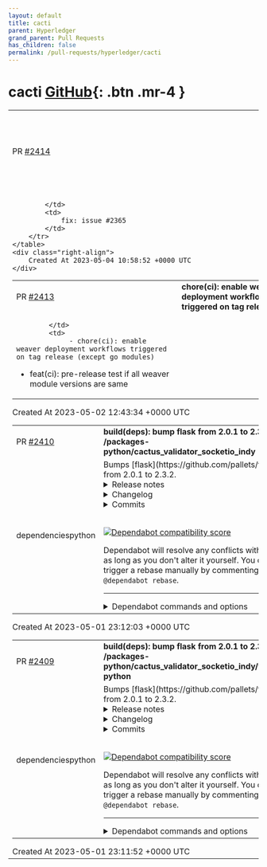 ```yaml
---
layout: default
title: cacti
parent: Hyperledger
grand_parent: Pull Requests
has_children: false
permalink: /pull-requests/hyperledger/cacti
---
```


# cacti <span class="fs-3 right-align">[GitHub](https://github.com/hyperledger/cacti){: .btn .mr-4 }</span>


<div>
    <table>
        <tr>
            <td>
                PR <a href="https://github.com/hyperledger/cacti/pull/2414" class=".btn">#2414</a>
            </td>
            <td>
                <b>
                    feat(openssl): version upgrade to v0.10.48 in cactus-plugin-keychain-vault
                </b>
            </td>
        </tr>
        <tr>
            <td>
                
            </td>
            <td>
                fix: issue #2365
            </td>
        </tr>
    </table>
    <div class="right-align">
        Created At 2023-05-04 10:58:52 +0000 UTC
    </div>
</div>

<div>
    <table>
        <tr>
            <td>
                PR <a href="https://github.com/hyperledger/cacti/pull/2413" class=".btn">#2413</a>
            </td>
            <td>
                <b>
                    chore(ci): enable weaver deployment workflows triggered on tag release
                </b>
            </td>
        </tr>
        <tr>
            <td>
                
            </td>
            <td>
                 - chore(ci): enable weaver deployment workflows triggered on tag release (except go modules)
 - feat(ci): pre-release test if all weaver module versions are same
            </td>
        </tr>
    </table>
    <div class="right-align">
        Created At 2023-05-02 12:43:34 +0000 UTC
    </div>
</div>

<div>
    <table>
        <tr>
            <td>
                PR <a href="https://github.com/hyperledger/cacti/pull/2410" class=".btn">#2410</a>
            </td>
            <td>
                <b>
                    build(deps): bump flask from 2.0.1 to 2.3.2 in /packages-python/cactus_validator_socketio_indy
                </b>
            </td>
        </tr>
        <tr>
            <td>
                <span class="chip">dependencies</span><span class="chip">python</span>
            </td>
            <td>
                Bumps [flask](https://github.com/pallets/flask) from 2.0.1 to 2.3.2.
<details>
<summary>Release notes</summary>
<p><em>Sourced from <a href="https://github.com/pallets/flask/releases">flask's releases</a>.</em></p>
<blockquote>
<h2>2.3.2</h2>
<p>This is a security fix release for the 2.3.x release branch.</p>
<ul>
<li>Security advisory: <a href="https://github.com/pallets/flask/security/advisories/GHSA-m2qf-hxjv-5gpq">https://github.com/pallets/flask/security/advisories/GHSA-m2qf-hxjv-5gpq</a>, CVE-2023-30861</li>
<li>Changes: <a href="https://flask.palletsprojects.com/en/2.3.x/changes/#version-2-3-2">https://flask.palletsprojects.com/en/2.3.x/changes/#version-2-3-2</a></li>
<li>Milestone: <a href="https://github.com/pallets/flask/milestone/29?closed=1">https://github.com/pallets/flask/milestone/29?closed=1</a></li>
</ul>
<h2>2.3.1</h2>
<p>This is a fix release for the 2.3.x release branch.</p>
<ul>
<li>Changes: <a href="https://flask.palletsprojects.com/en/2.3.x/changes/#version-2-3-1">https://flask.palletsprojects.com/en/2.3.x/changes/#version-2-3-1</a></li>
<li>Milestone: <a href="https://github.com/pallets/flask/milestone/28?closed=1">https://github.com/pallets/flask/milestone/28?closed=1</a></li>
</ul>
<h2>2.3.0</h2>
<p>This is a feature release, which includes new features, removes previously deprecated code, and adds new deprecations. The 2.3.x branch is now the supported fix branch, the 2.2.x branch will become a tag marking the end of support for that branch. We encourage everyone to upgrade, and to use a tool such as <a href="https://pypi.org/project/pip-tools/">pip-tools</a> to pin all dependencies and control upgrades. Test with warnings treated as errors to be able to adapt to deprecation warnings early.</p>
<ul>
<li>Changes: <a href="https://flask.palletsprojects.com/en/2.3.x/changes/#version-2-3-0">https://flask.palletsprojects.com/en/2.3.x/changes/#version-2-3-0</a></li>
<li>Milestone: <a href="https://github.com/pallets/flask/milestone/24?closed=1">https://github.com/pallets/flask/milestone/24?closed=1</a></li>
</ul>
<h2>2.2.4</h2>
<p>This is a fix release for the 2.2.x release branch.</p>
<ul>
<li>Changes: <a href="https://flask.palletsprojects.com/en/2.2.x/changes/#version-2-2-4">https://flask.palletsprojects.com/en/2.2.x/changes/#version-2-2-4</a></li>
<li>Milestone: <a href="https://github.com/pallets/flask/milestone/27?closed=1">https://github.com/pallets/flask/milestone/27?closed=1</a></li>
</ul>
<h2>2.2.3</h2>
<p>This is a fix release for the 2.2.x release branch.</p>
<ul>
<li>Changes: <a href="https://flask.palletsprojects.com/en/2.2.x/changes/#version-2-2-3">https://flask.palletsprojects.com/en/2.2.x/changes/#version-2-2-3</a></li>
<li>Milestone: <a href="https://github.com/pallets/flask/milestone/26?closed=1">https://github.com/pallets/flask/milestone/26?closed=1</a></li>
</ul>
<h2>2.2.2</h2>
<p>This is a fix release for the <a href="https://github.com/pallets/flask/releases/tag/2.2.0">2.2.0</a> feature release.</p>
<ul>
<li>Changes: <a href="https://flask.palletsprojects.com/en/2.2.x/changes/#version-2-2-2">https://flask.palletsprojects.com/en/2.2.x/changes/#version-2-2-2</a></li>
<li>Milestone: <a href="https://github.com/pallets/flask/milestone/25?closed=1">https://github.com/pallets/flask/milestone/25?closed=1</a></li>
</ul>
<h2>2.2.1</h2>
<p>This is a fix release for the <a href="https://github.com/pallets/flask/releases/tag/2.2.0">2.2.0</a> feature release.</p>
<ul>
<li>Changes: <a href="https://flask.palletsprojects.com/en/2.2.x/changes/#version-2-2-1">https://flask.palletsprojects.com/en/2.2.x/changes/#version-2-2-1</a></li>
<li>Milestone: <a href="https://github.com/pallets/flask/milestone/23?closed=1">https://github.com/pallets/flask/milestone/23?closed=1</a></li>
</ul>
<h2>2.2.0</h2>
<p>This is a feature release, which includes new features and removes previously deprecated code. The 2.2.x branch is now the supported bug fix branch, the 2.1.x branch will become a tag marking the end of support for that branch. We encourage everyone to upgrade, and to use a tool such as <a href="https://pypi.org/project/pip-tools/">pip-tools</a> to pin all dependencies and control upgrades.</p>
<ul>
<li>Changes: <a href="https://flask.palletsprojects.com/en/2.2.x/changes/#version-2-2-0">https://flask.palletsprojects.com/en/2.2.x/changes/#version-2-2-0</a></li>
<li>Milestone: <a href="https://github.com/pallets/flask/milestone/19?closed=1">https://github.com/pallets/flask/milestone/19?closed=1</a></li>
</ul>
<h2>2.1.3</h2>
<!-- raw HTML omitted -->
</blockquote>
<p>... (truncated)</p>
</details>
<details>
<summary>Changelog</summary>
<p><em>Sourced from <a href="https://github.com/pallets/flask/blob/main/CHANGES.rst">flask's changelog</a>.</em></p>
<blockquote>
<h2>Version 2.3.2</h2>
<p>Released 2023-05-01</p>
<ul>
<li>Set <code>Vary: Cookie</code> header when the session is accessed, modified, or refreshed.</li>
<li>Update Werkzeug requirement to &gt;=2.3.3 to apply recent bug fixes.</li>
</ul>
<h2>Version 2.3.1</h2>
<p>Released 2023-04-25</p>
<ul>
<li>Restore deprecated <code>from flask import Markup</code>. :issue:<code>5084</code></li>
</ul>
<h2>Version 2.3.0</h2>
<p>Released 2023-04-25</p>
<ul>
<li>
<p>Drop support for Python 3.7. :pr:<code>5072</code></p>
</li>
<li>
<p>Update minimum requirements to the latest versions: Werkzeug&gt;=2.3.0, Jinja2&gt;3.1.2,
itsdangerous&gt;=2.1.2, click&gt;=8.1.3.</p>
</li>
<li>
<p>Remove previously deprecated code. :pr:<code>4995</code></p>
<ul>
<li>The <code>push</code> and <code>pop</code> methods of the deprecated <code>_app_ctx_stack</code> and
<code>_request_ctx_stack</code> objects are removed. <code>top</code> still exists to give
extensions more time to update, but it will be removed.</li>
<li>The <code>FLASK_ENV</code> environment variable, <code>ENV</code> config key, and <code>app.env</code>
property are removed.</li>
<li>The <code>session_cookie_name</code>, <code>send_file_max_age_default</code>, <code>use_x_sendfile</code>,
<code>propagate_exceptions</code>, and <code>templates_auto_reload</code> properties on <code>app</code>
are removed.</li>
<li>The <code>JSON_AS_ASCII</code>, <code>JSON_SORT_KEYS</code>, <code>JSONIFY_MIMETYPE</code>, and
<code>JSONIFY_PRETTYPRINT_REGULAR</code> config keys are removed.</li>
<li>The <code>app.before_first_request</code> and <code>bp.before_app_first_request</code> decorators
are removed.</li>
<li><code>json_encoder</code> and <code>json_decoder</code> attributes on app and blueprint, and the
corresponding <code>json.JSONEncoder</code> and <code>JSONDecoder</code> classes, are removed.</li>
<li>The <code>json.htmlsafe_dumps</code> and <code>htmlsafe_dump</code> functions are removed.</li>
<li>Calling setup methods on blueprints after registration is an error instead of a
warning. :pr:<code>4997</code></li>
</ul>
</li>
<li>
<p>Importing <code>escape</code> and <code>Markup</code> from <code>flask</code> is deprecated. Import them
directly from <code>markupsafe</code> instead. :pr:<code>4996</code></p>
</li>
<li>
<p>The <code>app.got_first_request</code> property is deprecated. :pr:<code>4997</code></p>
</li>
<li>
<p>The <code>locked_cached_property</code> decorator is deprecated. Use a lock inside the
decorated function if locking is needed. :issue:<code>4993</code></p>
</li>
</ul>
<!-- raw HTML omitted -->
</blockquote>
<p>... (truncated)</p>
</details>
<details>
<summary>Commits</summary>
<ul>
<li><a href="https://github.com/pallets/flask/commit/f3b8f570545200c87465d18386f3fc9f2258307a"><code>f3b8f57</code></a> release version 2.3.2</li>
<li><a href="https://github.com/pallets/flask/commit/c990bba94ab9bc81adf2d33e83c9a9628a2098f2"><code>c990bba</code></a> update min test env</li>
<li><a href="https://github.com/pallets/flask/commit/adedb2a64ea7703369bc89021710b439ee79f8dc"><code>adedb2a</code></a> Merge pull request <a href="https://redirect.github.com/pallets/flask/issues/5101">#5101</a> from pallets/update-werkzeug</li>
<li><a href="https://github.com/pallets/flask/commit/e1aedecdc689cc9a79131851dbdabf6c3bc49c9e"><code>e1aedec</code></a> update werkzeug</li>
<li><a href="https://github.com/pallets/flask/commit/37badc3ce8b0665e3454547839196a676729309f"><code>37badc3</code></a> update changelog</li>
<li><a href="https://github.com/pallets/flask/commit/70f906c51ce49c485f1d355703e9cc3386b1cc2b"><code>70f906c</code></a> Merge pull request from GHSA-m2qf-hxjv-5gpq</li>
<li><a href="https://github.com/pallets/flask/commit/8705dd39c4fa563ea0fe0bf84c85da8fcc98b88d"><code>8705dd3</code></a> set <code>Vary: Cookie</code> header consistently for session</li>
<li><a href="https://github.com/pallets/flask/commit/9532cba45d2339e90ebf04f178b1e4f2064e7328"><code>9532cba</code></a> fix mypy finding</li>
<li><a href="https://github.com/pallets/flask/commit/0bc7356ce1ae11e633426902aba76d525f4523da"><code>0bc7356</code></a> start version 2.3.2</li>
<li><a href="https://github.com/pallets/flask/commit/f07fb2b607c1eaa724ca9bfe43e2dc20d97d34de"><code>f07fb2b</code></a> Merge pull request <a href="https://redirect.github.com/pallets/flask/issues/5086">#5086</a> from pallets/release-2.3.1</li>
<li>Additional commits viewable in <a href="https://github.com/pallets/flask/compare/2.0.1...2.3.2">compare view</a></li>
</ul>
</details>
<br />


[![Dependabot compatibility score](https://dependabot-badges.githubapp.com/badges/compatibility_score?dependency-name=flask&package-manager=pip&previous-version=2.0.1&new-version=2.3.2)](https://docs.github.com/en/github/managing-security-vulnerabilities/about-dependabot-security-updates#about-compatibility-scores)

Dependabot will resolve any conflicts with this PR as long as you don't alter it yourself. You can also trigger a rebase manually by commenting `@dependabot rebase`.

[//]: # (dependabot-automerge-start)
[//]: # (dependabot-automerge-end)

---

<details>
<summary>Dependabot commands and options</summary>
<br />

You can trigger Dependabot actions by commenting on this PR:
- `@dependabot rebase` will rebase this PR
- `@dependabot recreate` will recreate this PR, overwriting any edits that have been made to it
- `@dependabot merge` will merge this PR after your CI passes on it
- `@dependabot squash and merge` will squash and merge this PR after your CI passes on it
- `@dependabot cancel merge` will cancel a previously requested merge and block automerging
- `@dependabot reopen` will reopen this PR if it is closed
- `@dependabot close` will close this PR and stop Dependabot recreating it. You can achieve the same result by closing it manually
- `@dependabot ignore this major version` will close this PR and stop Dependabot creating any more for this major version (unless you reopen the PR or upgrade to it yourself)
- `@dependabot ignore this minor version` will close this PR and stop Dependabot creating any more for this minor version (unless you reopen the PR or upgrade to it yourself)
- `@dependabot ignore this dependency` will close this PR and stop Dependabot creating any more for this dependency (unless you reopen the PR or upgrade to it yourself)
You can disable automated security fix PRs for this repo from the [Security Alerts page](https://github.com/hyperledger/cacti/network/alerts).

</details>
            </td>
        </tr>
    </table>
    <div class="right-align">
        Created At 2023-05-01 23:12:03 +0000 UTC
    </div>
</div>

<div>
    <table>
        <tr>
            <td>
                PR <a href="https://github.com/hyperledger/cacti/pull/2409" class=".btn">#2409</a>
            </td>
            <td>
                <b>
                    build(deps): bump flask from 2.0.1 to 2.3.2 in /packages-python/cactus_validator_socketio_indy/validator-python
                </b>
            </td>
        </tr>
        <tr>
            <td>
                <span class="chip">dependencies</span><span class="chip">python</span>
            </td>
            <td>
                Bumps [flask](https://github.com/pallets/flask) from 2.0.1 to 2.3.2.
<details>
<summary>Release notes</summary>
<p><em>Sourced from <a href="https://github.com/pallets/flask/releases">flask's releases</a>.</em></p>
<blockquote>
<h2>2.3.2</h2>
<p>This is a security fix release for the 2.3.x release branch.</p>
<ul>
<li>Security advisory: <a href="https://github.com/pallets/flask/security/advisories/GHSA-m2qf-hxjv-5gpq">https://github.com/pallets/flask/security/advisories/GHSA-m2qf-hxjv-5gpq</a>, CVE-2023-30861</li>
<li>Changes: <a href="https://flask.palletsprojects.com/en/2.3.x/changes/#version-2-3-2">https://flask.palletsprojects.com/en/2.3.x/changes/#version-2-3-2</a></li>
<li>Milestone: <a href="https://github.com/pallets/flask/milestone/29?closed=1">https://github.com/pallets/flask/milestone/29?closed=1</a></li>
</ul>
<h2>2.3.1</h2>
<p>This is a fix release for the 2.3.x release branch.</p>
<ul>
<li>Changes: <a href="https://flask.palletsprojects.com/en/2.3.x/changes/#version-2-3-1">https://flask.palletsprojects.com/en/2.3.x/changes/#version-2-3-1</a></li>
<li>Milestone: <a href="https://github.com/pallets/flask/milestone/28?closed=1">https://github.com/pallets/flask/milestone/28?closed=1</a></li>
</ul>
<h2>2.3.0</h2>
<p>This is a feature release, which includes new features, removes previously deprecated code, and adds new deprecations. The 2.3.x branch is now the supported fix branch, the 2.2.x branch will become a tag marking the end of support for that branch. We encourage everyone to upgrade, and to use a tool such as <a href="https://pypi.org/project/pip-tools/">pip-tools</a> to pin all dependencies and control upgrades. Test with warnings treated as errors to be able to adapt to deprecation warnings early.</p>
<ul>
<li>Changes: <a href="https://flask.palletsprojects.com/en/2.3.x/changes/#version-2-3-0">https://flask.palletsprojects.com/en/2.3.x/changes/#version-2-3-0</a></li>
<li>Milestone: <a href="https://github.com/pallets/flask/milestone/24?closed=1">https://github.com/pallets/flask/milestone/24?closed=1</a></li>
</ul>
<h2>2.2.4</h2>
<p>This is a fix release for the 2.2.x release branch.</p>
<ul>
<li>Changes: <a href="https://flask.palletsprojects.com/en/2.2.x/changes/#version-2-2-4">https://flask.palletsprojects.com/en/2.2.x/changes/#version-2-2-4</a></li>
<li>Milestone: <a href="https://github.com/pallets/flask/milestone/27?closed=1">https://github.com/pallets/flask/milestone/27?closed=1</a></li>
</ul>
<h2>2.2.3</h2>
<p>This is a fix release for the 2.2.x release branch.</p>
<ul>
<li>Changes: <a href="https://flask.palletsprojects.com/en/2.2.x/changes/#version-2-2-3">https://flask.palletsprojects.com/en/2.2.x/changes/#version-2-2-3</a></li>
<li>Milestone: <a href="https://github.com/pallets/flask/milestone/26?closed=1">https://github.com/pallets/flask/milestone/26?closed=1</a></li>
</ul>
<h2>2.2.2</h2>
<p>This is a fix release for the <a href="https://github.com/pallets/flask/releases/tag/2.2.0">2.2.0</a> feature release.</p>
<ul>
<li>Changes: <a href="https://flask.palletsprojects.com/en/2.2.x/changes/#version-2-2-2">https://flask.palletsprojects.com/en/2.2.x/changes/#version-2-2-2</a></li>
<li>Milestone: <a href="https://github.com/pallets/flask/milestone/25?closed=1">https://github.com/pallets/flask/milestone/25?closed=1</a></li>
</ul>
<h2>2.2.1</h2>
<p>This is a fix release for the <a href="https://github.com/pallets/flask/releases/tag/2.2.0">2.2.0</a> feature release.</p>
<ul>
<li>Changes: <a href="https://flask.palletsprojects.com/en/2.2.x/changes/#version-2-2-1">https://flask.palletsprojects.com/en/2.2.x/changes/#version-2-2-1</a></li>
<li>Milestone: <a href="https://github.com/pallets/flask/milestone/23?closed=1">https://github.com/pallets/flask/milestone/23?closed=1</a></li>
</ul>
<h2>2.2.0</h2>
<p>This is a feature release, which includes new features and removes previously deprecated code. The 2.2.x branch is now the supported bug fix branch, the 2.1.x branch will become a tag marking the end of support for that branch. We encourage everyone to upgrade, and to use a tool such as <a href="https://pypi.org/project/pip-tools/">pip-tools</a> to pin all dependencies and control upgrades.</p>
<ul>
<li>Changes: <a href="https://flask.palletsprojects.com/en/2.2.x/changes/#version-2-2-0">https://flask.palletsprojects.com/en/2.2.x/changes/#version-2-2-0</a></li>
<li>Milestone: <a href="https://github.com/pallets/flask/milestone/19?closed=1">https://github.com/pallets/flask/milestone/19?closed=1</a></li>
</ul>
<h2>2.1.3</h2>
<!-- raw HTML omitted -->
</blockquote>
<p>... (truncated)</p>
</details>
<details>
<summary>Changelog</summary>
<p><em>Sourced from <a href="https://github.com/pallets/flask/blob/main/CHANGES.rst">flask's changelog</a>.</em></p>
<blockquote>
<h2>Version 2.3.2</h2>
<p>Released 2023-05-01</p>
<ul>
<li>Set <code>Vary: Cookie</code> header when the session is accessed, modified, or refreshed.</li>
<li>Update Werkzeug requirement to &gt;=2.3.3 to apply recent bug fixes.</li>
</ul>
<h2>Version 2.3.1</h2>
<p>Released 2023-04-25</p>
<ul>
<li>Restore deprecated <code>from flask import Markup</code>. :issue:<code>5084</code></li>
</ul>
<h2>Version 2.3.0</h2>
<p>Released 2023-04-25</p>
<ul>
<li>
<p>Drop support for Python 3.7. :pr:<code>5072</code></p>
</li>
<li>
<p>Update minimum requirements to the latest versions: Werkzeug&gt;=2.3.0, Jinja2&gt;3.1.2,
itsdangerous&gt;=2.1.2, click&gt;=8.1.3.</p>
</li>
<li>
<p>Remove previously deprecated code. :pr:<code>4995</code></p>
<ul>
<li>The <code>push</code> and <code>pop</code> methods of the deprecated <code>_app_ctx_stack</code> and
<code>_request_ctx_stack</code> objects are removed. <code>top</code> still exists to give
extensions more time to update, but it will be removed.</li>
<li>The <code>FLASK_ENV</code> environment variable, <code>ENV</code> config key, and <code>app.env</code>
property are removed.</li>
<li>The <code>session_cookie_name</code>, <code>send_file_max_age_default</code>, <code>use_x_sendfile</code>,
<code>propagate_exceptions</code>, and <code>templates_auto_reload</code> properties on <code>app</code>
are removed.</li>
<li>The <code>JSON_AS_ASCII</code>, <code>JSON_SORT_KEYS</code>, <code>JSONIFY_MIMETYPE</code>, and
<code>JSONIFY_PRETTYPRINT_REGULAR</code> config keys are removed.</li>
<li>The <code>app.before_first_request</code> and <code>bp.before_app_first_request</code> decorators
are removed.</li>
<li><code>json_encoder</code> and <code>json_decoder</code> attributes on app and blueprint, and the
corresponding <code>json.JSONEncoder</code> and <code>JSONDecoder</code> classes, are removed.</li>
<li>The <code>json.htmlsafe_dumps</code> and <code>htmlsafe_dump</code> functions are removed.</li>
<li>Calling setup methods on blueprints after registration is an error instead of a
warning. :pr:<code>4997</code></li>
</ul>
</li>
<li>
<p>Importing <code>escape</code> and <code>Markup</code> from <code>flask</code> is deprecated. Import them
directly from <code>markupsafe</code> instead. :pr:<code>4996</code></p>
</li>
<li>
<p>The <code>app.got_first_request</code> property is deprecated. :pr:<code>4997</code></p>
</li>
<li>
<p>The <code>locked_cached_property</code> decorator is deprecated. Use a lock inside the
decorated function if locking is needed. :issue:<code>4993</code></p>
</li>
</ul>
<!-- raw HTML omitted -->
</blockquote>
<p>... (truncated)</p>
</details>
<details>
<summary>Commits</summary>
<ul>
<li><a href="https://github.com/pallets/flask/commit/f3b8f570545200c87465d18386f3fc9f2258307a"><code>f3b8f57</code></a> release version 2.3.2</li>
<li><a href="https://github.com/pallets/flask/commit/c990bba94ab9bc81adf2d33e83c9a9628a2098f2"><code>c990bba</code></a> update min test env</li>
<li><a href="https://github.com/pallets/flask/commit/adedb2a64ea7703369bc89021710b439ee79f8dc"><code>adedb2a</code></a> Merge pull request <a href="https://redirect.github.com/pallets/flask/issues/5101">#5101</a> from pallets/update-werkzeug</li>
<li><a href="https://github.com/pallets/flask/commit/e1aedecdc689cc9a79131851dbdabf6c3bc49c9e"><code>e1aedec</code></a> update werkzeug</li>
<li><a href="https://github.com/pallets/flask/commit/37badc3ce8b0665e3454547839196a676729309f"><code>37badc3</code></a> update changelog</li>
<li><a href="https://github.com/pallets/flask/commit/70f906c51ce49c485f1d355703e9cc3386b1cc2b"><code>70f906c</code></a> Merge pull request from GHSA-m2qf-hxjv-5gpq</li>
<li><a href="https://github.com/pallets/flask/commit/8705dd39c4fa563ea0fe0bf84c85da8fcc98b88d"><code>8705dd3</code></a> set <code>Vary: Cookie</code> header consistently for session</li>
<li><a href="https://github.com/pallets/flask/commit/9532cba45d2339e90ebf04f178b1e4f2064e7328"><code>9532cba</code></a> fix mypy finding</li>
<li><a href="https://github.com/pallets/flask/commit/0bc7356ce1ae11e633426902aba76d525f4523da"><code>0bc7356</code></a> start version 2.3.2</li>
<li><a href="https://github.com/pallets/flask/commit/f07fb2b607c1eaa724ca9bfe43e2dc20d97d34de"><code>f07fb2b</code></a> Merge pull request <a href="https://redirect.github.com/pallets/flask/issues/5086">#5086</a> from pallets/release-2.3.1</li>
<li>Additional commits viewable in <a href="https://github.com/pallets/flask/compare/2.0.1...2.3.2">compare view</a></li>
</ul>
</details>
<br />


[![Dependabot compatibility score](https://dependabot-badges.githubapp.com/badges/compatibility_score?dependency-name=flask&package-manager=pip&previous-version=2.0.1&new-version=2.3.2)](https://docs.github.com/en/github/managing-security-vulnerabilities/about-dependabot-security-updates#about-compatibility-scores)

Dependabot will resolve any conflicts with this PR as long as you don't alter it yourself. You can also trigger a rebase manually by commenting `@dependabot rebase`.

[//]: # (dependabot-automerge-start)
[//]: # (dependabot-automerge-end)

---

<details>
<summary>Dependabot commands and options</summary>
<br />

You can trigger Dependabot actions by commenting on this PR:
- `@dependabot rebase` will rebase this PR
- `@dependabot recreate` will recreate this PR, overwriting any edits that have been made to it
- `@dependabot merge` will merge this PR after your CI passes on it
- `@dependabot squash and merge` will squash and merge this PR after your CI passes on it
- `@dependabot cancel merge` will cancel a previously requested merge and block automerging
- `@dependabot reopen` will reopen this PR if it is closed
- `@dependabot close` will close this PR and stop Dependabot recreating it. You can achieve the same result by closing it manually
- `@dependabot ignore this major version` will close this PR and stop Dependabot creating any more for this major version (unless you reopen the PR or upgrade to it yourself)
- `@dependabot ignore this minor version` will close this PR and stop Dependabot creating any more for this minor version (unless you reopen the PR or upgrade to it yourself)
- `@dependabot ignore this dependency` will close this PR and stop Dependabot creating any more for this dependency (unless you reopen the PR or upgrade to it yourself)
You can disable automated security fix PRs for this repo from the [Security Alerts page](https://github.com/hyperledger/cacti/network/alerts).

</details>
            </td>
        </tr>
    </table>
    <div class="right-align">
        Created At 2023-05-01 23:11:52 +0000 UTC
    </div>
</div>

